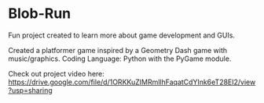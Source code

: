 # Blob-Run
Fun project created to learn more about game development and GUIs.

Created a platformer game inspired by a Geometry Dash game with music/graphics. Coding Language: Python with the PyGame module.

Check out project video here: https://drive.google.com/file/d/1ORKKuZIMRmllhFaqatCdYInk6eT28EI2/view?usp=sharing

